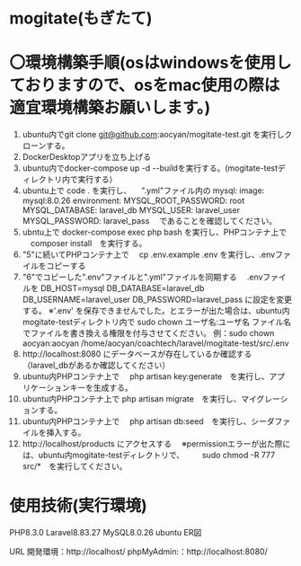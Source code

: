 # mogitate(もぎたて)
# 〇環境構築手順(osはwindowsを使用しておりますので、osをmac使用の際は適宜環境構築お願いします。)
1. ubuntu内でgit clone git@github.com:aocyan/mogitate-test.git を実行しクローンする。
2. DockerDesktopアプリを立ち上げる
3. ubuntu内でdocker-compose up -d --buildを実行する。(mogitate-testディレクトリ内で実行する）
4. ubuntu上で code . を実行し、
　".yml"ファイル内の
    mysql:
        image: mysql:8.0.26
        environment:
            MYSQL_ROOT_PASSWORD: root
            MYSQL_DATABASE: laravel_db
            MYSQL_USER: laravel_user
            MYSQL_PASSWORD: laravel_pass
　であることを確認してください。
5. ubntu上で docker-compose exec php bash を実行し、PHPコンテナ上で
　composer install　を実行する。
6. "5"に続いてPHPコンテナ上で
　cp .env.example .env を実行し、.envファイルをコピーする
7. "6"でコピーした".env"ファイルと".yml"ファイルを同期する
　.envファイルを
     DB_HOST=mysql
     DB_DATABASE=laravel_db
     DB_USERNAME=laravel_user
     DB_PASSWORD=laravel_pass
 に設定を変更する。
 ※'.env' を保存できませんでした。とエラーが出た場合は、ubuntu内mogitate-testディレクトリ内で
   sudo chown ユーザ名:ユーザ名 ファイル名　でファイルを書き換える権限を付与させてください。
   例：sudo chown aocyan:aocyan /home/aocyan/coachtech/laravel/mogitate-test/src/.env
8. http://localhost:8080 にデータベースが存在しているか確認する（laravel_dbがあるか確認してください）
9. ubuntu内PHPコンテナ上で
　php artisan key:generate　を実行し、アプリケーションキーを生成する。
10. ubuntu内PHPコンテナ上で
  php artisan migrate　を実行し、マイグレーションする。
11. ubuntu内PHPコンテナ上で
　php artisan db:seed　を実行し、シーダファイルを挿入する。
12. http://localhost/products にアクセスする
　※permissionエラーが出た際には、ubuntu内mogitate-testディレクトリで、
 　　sudo chmod -R 777 src/*　を実行してください。

# 使用技術(実行環境)
PHP8.3.0
Laravel8.83.27
MySQL8.0.26
ubuntu
ER図


URL
開発環境：http://localhost/
phpMyAdmin:：http://localhost:8080/
